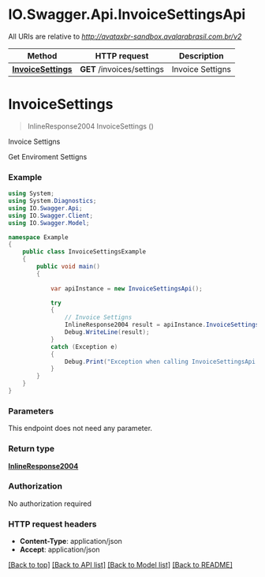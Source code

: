 # IO.Swagger.Api.InvoiceSettingsApi

All URIs are relative to *http://avataxbr-sandbox.avalarabrasil.com.br/v2*

Method | HTTP request | Description
------------- | ------------- | -------------
[**InvoiceSettings**](InvoiceSettingsApi.md#invoicesettings) | **GET** /invoices/settings | Invoice Settigns


<a name="invoicesettings"></a>
# **InvoiceSettings**
> InlineResponse2004 InvoiceSettings ()

Invoice Settigns

Get Enviroment Settigns

### Example
```csharp
using System;
using System.Diagnostics;
using IO.Swagger.Api;
using IO.Swagger.Client;
using IO.Swagger.Model;

namespace Example
{
    public class InvoiceSettingsExample
    {
        public void main()
        {
            
            var apiInstance = new InvoiceSettingsApi();

            try
            {
                // Invoice Settigns
                InlineResponse2004 result = apiInstance.InvoiceSettings();
                Debug.WriteLine(result);
            }
            catch (Exception e)
            {
                Debug.Print("Exception when calling InvoiceSettingsApi.InvoiceSettings: " + e.Message );
            }
        }
    }
}
```

### Parameters
This endpoint does not need any parameter.

### Return type

[**InlineResponse2004**](InlineResponse2004.md)

### Authorization

No authorization required

### HTTP request headers

 - **Content-Type**: application/json
 - **Accept**: application/json

[[Back to top]](#) [[Back to API list]](../README.md#documentation-for-api-endpoints) [[Back to Model list]](../README.md#documentation-for-models) [[Back to README]](../README.md)

